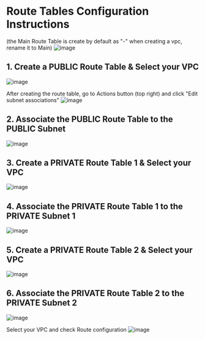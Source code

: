 # Route Tables Configuration Instructions

(the Main Route Table is create by default as "-" when creating a vpc, rename it to Main)
![image](https://github.com/user-attachments/assets/8e9ba10b-34ab-45ca-b16c-2c1027243e13)



## 1. Create a PUBLIC Route Table & Select your VPC

![image](https://github.com/user-attachments/assets/d02a850b-9b47-4a29-96d1-26eec111423d)

After creating the route table, go to Actions button (top right) and click "Edit subnet associations"
![image](https://github.com/user-attachments/assets/5f9a4c0b-f804-4d0b-bd53-7e1b9fed28d8)


## 2. Associate the PUBLIC Route Table to the PUBLIC Subnet

![image](https://github.com/user-attachments/assets/dae5c906-004f-435d-ae5e-68191a84bb0f)


## 3. Create a PRIVATE Route Table 1 & Select your VPC

![image](https://github.com/user-attachments/assets/ec8503d6-ec2a-4427-ae8e-0c2b11f8397d)

## 4. Associate the PRIVATE Route Table 1 to the PRIVATE Subnet 1

![image](https://github.com/user-attachments/assets/c7c59ad2-976b-4d37-a7a0-0707664589ef)


## 5. Create a PRIVATE Route Table 2 & Select your VPC

![image](https://github.com/user-attachments/assets/71d3a058-8f61-427e-9af6-c23c94f28f7c)


## 6. Associate the PRIVATE Route Table 2 to the PRIVATE Subnet 2
![image](https://github.com/user-attachments/assets/c8241947-9aec-47de-9647-46e584b3a542)

Select your VPC and check Route configuration
![image](https://github.com/user-attachments/assets/18210cab-235a-4c23-b4ea-7765c01152ee)




